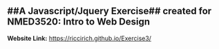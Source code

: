 ##A Javascript/Jquery Exercise##
created for NMED3520: Intro to Web Design
---
**Website Link:** https://riccirich.github.io/Exercise3/
